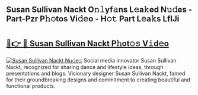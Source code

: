 ## Susan Sullivan Nackt O𝚗𝚕yf𝚊ns L𝚎a𝚔ed N𝚞𝚍es - Part-Pzr P𝚑𝚘tos Vi𝚍𝚎o - H𝚘𝚝 Part L𝚎a𝚔s LfIJi

# <h2><a href="http://kf6fzjg.oniu.top/?m=Susan+Sullivan+Nackt">🔗👉 🔴 Susan Sullivan Nackt P𝚑ot𝚘𝚜 V𝚒d𝚎o</a></h2>

[![Susan Sullivan Nackt Nu𝚍e𝚜](https://i.imgur.com/0qMVB7G.gif)](http://kf6fzjg.oniu.top/?m=Susan+Sullivan+Nackt)
Social media innovator Susan Sullivan Nackt, recognized for sharing dance and lifestyle ideas, through presentations and blogs. Visionary designer Susan Sullivan Nackt, famed for their groundbreaking designs and commitment to creating beautiful and functional products.  
